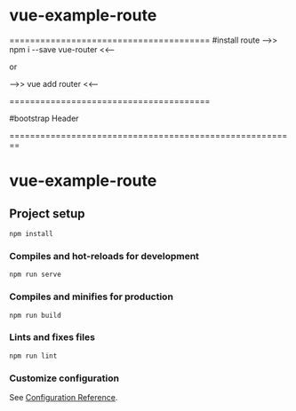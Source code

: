 # vue-example-route
=======================================
#install route
-->>  npm i --save vue-router  <<--

or 

-->>  vue add router  <<--

=======================================

#bootstrap Header

<link rel="stylesheet" href="https://maxcdn.bootstrapcdn.com/ajax/libs/font-awesome/5.11.2/css/all.css" >
 

========================================================

# vue-example-route

## Project setup
```
npm install
```

### Compiles and hot-reloads for development
```
npm run serve
```

### Compiles and minifies for production
```
npm run build
```

### Lints and fixes files
```
npm run lint
```

### Customize configuration
See [Configuration Reference](https://cli.vuejs.org/config/).